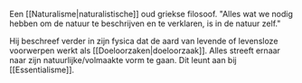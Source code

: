 Een [[Naturalisme|naturalistische]] oud griekse filosoof. "Alles wat we nodig hebben om de natuur te beschrijven en te verklaren, is in de natuur zelf."

Hij beschreef verder in zijn fysica dat de aard van levende of levensloze voorwerpen werkt als [[Doeloorzaken|doeloorzaak]]. Alles streeft ernaar naar zijn natuurlijke/volmaakte vorm te gaan.  Dit leunt aan bij [[Essentialisme]].
